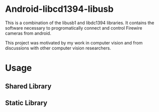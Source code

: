 Android-libcd1394-libusb
========================

This is a combination of the libusb1 and libdc1394 libraries.
It contains the software necessary to progromatically connect
and control Firewire cameras from android. 

This project was motivated by my work in computer vision and 
from discussions with other computer vision researchers.

Usage
=====


Shared Library
--------------
Static Library
--------------
